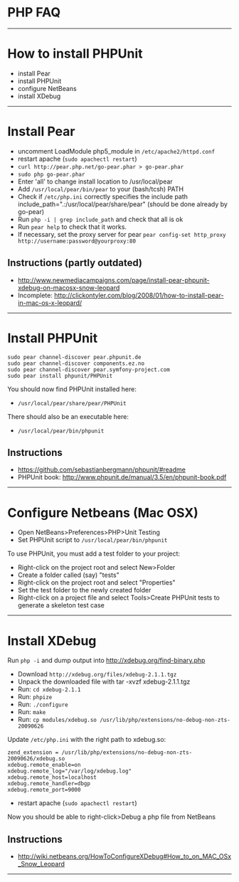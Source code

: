 # PHP FAQ

---

# How to install PHPUnit

- install Pear
- install PHPUnit
- configure NetBeans
- install XDebug

---

# Install Pear

- uncomment LoadModule php5_module in `/etc/apache2/httpd.conf`
- restart apache (`sudo apachectl restart`)
- `curl http://pear.php.net/go-pear.phar > go-pear.phar`
- `sudo php go-pear.phar`
- Enter 'all' to change install location to /usr/local/pear
- Add `/usr/local/pear/bin/pear` to your (bash/tcsh) PATH
- Check if `/etc/php.ini` correctly specifies the include path
     include_path=".:/usr/local/pear/share/pear"
     (should be done already by go-pear)
- Run `php -i | grep include_path` and check that all is ok
- Run `pear help` to check that it works.
- If necessary, set the proxy server for pear
     `pear config-set http_proxy http://username:password@yourproxy:80`

## Instructions (partly outdated)
- <http://www.newmediacampaigns.com/page/install-pear-phpunit-xdebug-on-macosx-snow-leopard>
- Incomplete: <http://clickontyler.com/blog/2008/01/how-to-install-pear-in-mac-os-x-leopard/>

---


# Install PHPUnit

	sudo pear channel-discover pear.phpunit.de
	sudo pear channel-discover components.ez.no 
	sudo pear channel-discover pear.symfony-project.com
	sudo pear install phpunit/PHPUnit

You should now find PHPUnit installed here:

- `/usr/local/pear/share/pear/PHPUnit`

There should also be an executable here:

- `/usr/local/pear/bin/phpunit`

## Instructions
- <https://github.com/sebastianbergmann/phpunit/#readme>
- PHPUnit book: <http://www.phpunit.de/manual/3.5/en/phpunit-book.pdf>

---

# Configure Netbeans (Mac OSX)


- Open NetBeans>Preferences>PHP>Unit Testing
- Set PHPUnit script to `/usr/local/pear/bin/phpunit`

To use PHPUnit, you must add a test folder to your project:

- Right-click on the project root and select New>Folder
- Create a folder called (say) "tests"
- Right-click on the project root and select "Properties"
- Set the test folder to the newly created folder
- Right-click on a project file and select Tools>Create PHPUnit tests to generate a skeleton test case

---

# Install XDebug

Run `php -i` and dump output into <http://xdebug.org/find-binary.php>

- Download `http://xdebug.org/files/xdebug-2.1.1.tgz`
- Unpack the downloaded file with tar -xvzf xdebug-2.1.1.tgz
- Run: `cd xdebug-2.1.1`
- Run: `phpize`
- Run: `./configure`
- Run: `make`
- Run: `cp modules/xdebug.so /usr/lib/php/extensions/no-debug-non-zts-20090626`

Update `/etc/php.ini` with the right path to xdebug.so:

	zend_extension = /usr/lib/php/extensions/no-debug-non-zts-20090626/xdebug.so
	xdebug.remote_enable=on
	xdebug.remote_log="/var/log/xdebug.log"
	xdebug.remote_host=localhost
	xdebug.remote_handler=dbgp
	xdebug.remote_port=9000

- restart apache (`sudo apachectl restart`)

Now you should be able to right-click>Debug a php file from NetBeans

## Instructions
- <http://wiki.netbeans.org/HowToConfigureXDebug#How_to_on_MAC_OSx_Snow_Leopard>

---


